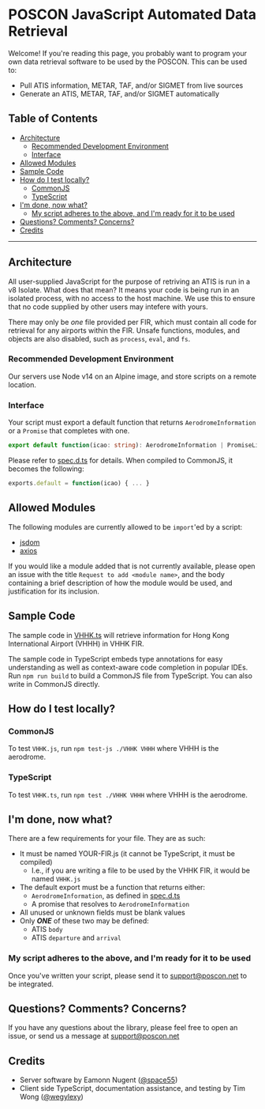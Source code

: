 # POSCON JavaScript Automated Data Retrieval

Welcome! If you're reading this page, you probably want to program your own data retrieval software to be used by the POSCON. This can be used to:

- Pull ATIS information, METAR, TAF, and/or SIGMET from live sources
- Generate an ATIS, METAR, TAF, and/or SIGMET automatically

## Table of Contents

<!-- toc -->

- [Architecture](#architecture)
  * [Recommended Development Environment](#recommended-development-environment)
  * [Interface](#interface)
- [Allowed Modules](#allowed-modules)
- [Sample Code](#sample-code)
- [How do I test locally?](#how-do-i-test-locally)
  * [CommonJS](#commonjs)
  * [TypeScript](#typescript)
- [I'm done, now what?](#im-done-now-what)
  * [My script adheres to the above, and I'm ready for it to be used](#my-script-adheres-to-the-above-and-im-ready-for-it-to-be-used)
- [Questions? Comments? Concerns?](#questions-comments-concerns)
- [Credits](#credits)

<!-- tocstop -->

---
## Architecture

All user-supplied JavaScript for the purpose of retriving an ATIS is run in a v8 Isolate. What does that mean? It means your code is being run in an isolated process, with no access to the host machine. We use this to ensure that no code supplied by other users may intefere with yours.

There may only be _one_ file provided per FIR, which must contain all code for retrieval for any airports within the FIR. Unsafe functions, modules, and objects are also disabled, such as `process`, `eval`, and `fs`.

### Recommended Development Environment

Our servers use Node v14 on an Alpine image, and store scripts on a remote location.

### Interface

Your script must export a default function that returns `AerodromeInformation` or a `Promise` that completes with one.

```typescript
export default function(icao: string): AerodromeInformation | PromiseLike<AerodromeInformation> { ... }
```

Please refer to [spec.d.ts](spec.d.ts) for details. When compiled to CommonJS, it becomes the following:

```javascript
exports.default = function(icao) { ... }
```

## Allowed Modules

The following modules are currently allowed to be `import`'ed by a script:

- [jsdom](https://www.npmjs.com/package/jsdom)
- [axios](https://www.npmjs.com/package/axios)

If you would like a module added that is not currently available, please open an issue with the title `Request to add <module name>`, and the body containing a brief description of how the module would be used, and justification for its inclusion.

## Sample Code

The sample code in [VHHK.ts](VHHK.ts) will retrieve information for Hong Kong International Airport (VHHH) in VHHK FIR.

The sample code in TypeScript embeds type annotations for easy understanding as well as context-aware code completion in popular IDEs. Run `npm run build` to build a CommonJS file from TypeScript. You can also write in CommonJS directly.

## How do I test locally?

### CommonJS

To test `VHHK.js`, run `npm test-js ./VHHK VHHH` where VHHH is the aerodrome.

### TypeScript

To test `VHHK.ts`, run `npm test ./VHHK VHHH` where VHHH is the aerodrome.

## I'm done, now what?

There are a few requirements for your file. They are as such:

- It must be named YOUR-FIR.js (it cannot be TypeScript, it must be compiled)
  - I.e., if you are writing a file to be used by the VHHK FIR, it would be named `VHHK.js`
- The default export must be a function that returns either:
  - `AerodromeInformation`, as defined in [spec.d.ts](spec.d.ts)
  - A promise that resolves to `AerodromeInformation`
- All unused or unknown fields must be blank values
- Only _**ONE**_ of these two may be defined:
  - ATIS `body`
  - ATIS `departure` and `arrival`

### My script adheres to the above, and I'm ready for it to be used

Once you've written your script, please send it to [support@poscon.net](mailto:support@poscon.net) to be integrated.

## Questions? Comments? Concerns?

If you have any questions about the library, please feel free to open an issue, or send us a message at [support@poscon.net](mailto:support@poscon.net)

## Credits

- Server software by Eamonn Nugent ([@space55](github.com/space55))
- Client side TypeScript, documentation assistance, and testing by Tim Wong ([@wegylexy](github.com/wegylexy))